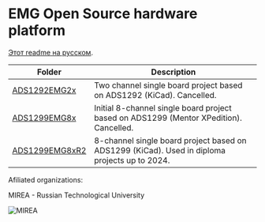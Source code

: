 # EMG Open Source hardware platform

[Этот readme на русском](./readme-ru.md).

|  Folder                                                                                         | Description                                                      |
| ----------------------------------------------------------------------------------------------- |----------------------------------------------------------------- |
| [ADS1292EMG2x](https://github.com/RF-Lab/emg_platform/tree/master/hw_platform/ADS1292EMG2x)     | Two channel single board project based on ADS1292 (KiCad). Cancelled.    |
| [ADS1299EMG8x](https://github.com/RF-Lab/emg_platform/tree/master/hw_platform/ADS1299EMG8x)     | Initial 8-channel single board project based on ADS1299 (Mentor XPedition). Cancelled.|
| [ADS1299EMG8xR2](https://github.com/RF-Lab/emg_platform/tree/master/hw_platform/ADS1299EMG8xR2) | 8-channel single board project based on ADS1299 (KiCad). Used in diploma projects up to 2024.|

Afiliated organizations:

MIREA - Russian Technological University

![MIREA](https://i.ibb.co/DYv06Vw/KBSP-colour.png)

